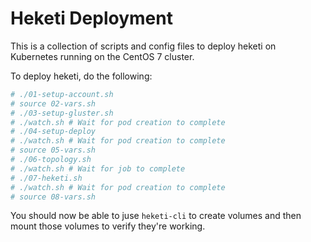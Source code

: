 # Heketi Deployment
This is a collection of scripts and config files to deploy heketi on Kubernetes running on the CentOS 7 cluster.

To deploy heketi, do the following:

```bash
# ./01-setup-account.sh
# source 02-vars.sh
# ./03-setup-gluster.sh
# ./watch.sh # Wait for pod creation to complete
# ./04-setup-deploy
# ./watch.sh # Wait for pod creation to complete
# source 05-vars.sh
# ./06-topology.sh
# ./watch.sh # Wait for job to complete
# ./07-heketi.sh
# ./watch.sh # Wait for pod creation to complete
# source 08-vars.sh
```
You should now be able to juse `heketi-cli` to create volumes and then mount those volumes to verify they're working.
